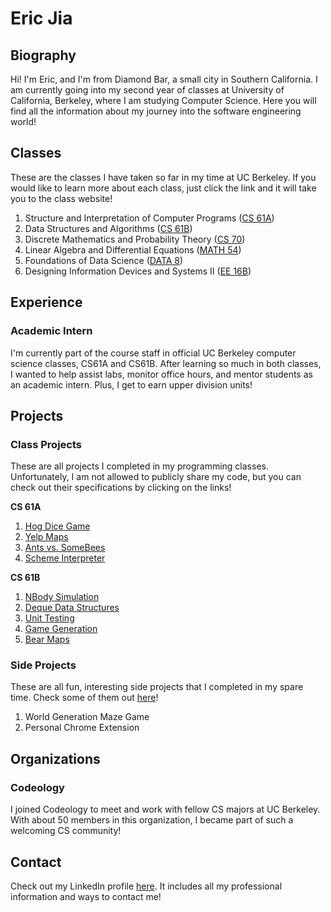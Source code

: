 # Eric Jia

## Biography
Hi! I'm Eric, and I'm from Diamond Bar, a small city in Southern California. I am currently going into my second year of classes at University of California, Berkeley, where I am studying Computer Science. Here you will find all the information about my journey into the software engineering world!

## Classes 
These are the classes I have taken so far in my time at UC Berkeley. If you would like to learn more about each class, just click the link and it will take you to the class website!

1. Structure and Interpretation of Computer Programs ([CS 61A](http://inst.eecs.berkeley.edu/~cs61a/fa17/)) 
2. Data Structures and Algorithms ([CS 61B](https://sp18.datastructur.es/))
3. Discrete Mathematics and Probability Theory ([CS 70](http://www.eecs70.org/))
4. Linear Algebra and Differential Equations ([MATH 54](https://math.berkeley.edu/courses/choosing/lowerdivcourses/math54)) 
5. Foundations of Data Science ([DATA 8](http://data8.org/fa18/))
6. Designing Information Devices and Systems II ([EE 16B](https://inst.eecs.berkeley.edu/~ee16b/sp18/))

## Experience
### Academic Intern
I'm currently part of the course staff in official UC Berkeley computer science classes, CS61A and CS61B. After learning so much in both classes, I wanted to help assist labs, monitor office hours, and mentor students as an academic intern. Plus, I get to earn upper division units!

## Projects
### Class Projects
These are all projects I completed in my programming classes. Unfortunately, I am not allowed to publicly share my code, but you can check out their specifications by clicking on the links!

**CS 61A**
1. [Hog Dice Game](http://inst.eecs.berkeley.edu/~cs61a/fa17/proj/hog/)
2. [Yelp Maps](http://inst.eecs.berkeley.edu/~cs61a/fa17/proj/maps/) 
3. [Ants vs. SomeBees](http://inst.eecs.berkeley.edu/~cs61a/fa17/proj/ants/)
4. [Scheme Interpreter](http://inst.eecs.berkeley.edu/~cs61a/fa17/proj/scheme/)

**CS 61B**
1. [NBody Simulation](https://sp18.datastructur.es/materials/proj/proj0/proj0)
2. [Deque Data Structures](https://sp18.datastructur.es/materials/proj/proj1a/proj1a)
3. [Unit Testing](https://sp18.datastructur.es/materials/proj/proj1b/proj1b)
4. [Game Generation](https://sp18.datastructur.es/materials/proj/proj2/proj2)
5. [Bear Maps](https://sp18.datastructur.es/materials/proj/proj3/proj3)

### Side Projects
These are all fun, interesting side projects that I completed in my spare time. Check some of them out [here](https://github.com/ericjia100/Projects)!

1. World Generation Maze Game 
2. Personal Chrome Extension

## Organizations
### Codeology
I joined Codeology to meet and work with fellow CS majors at UC Berkeley. With about 50 members in this organization, I became part of such a welcoming CS community!

## Contact
Check out my LinkedIn profile [here](https://www.linkedin.com/in/ericjia100/). It includes all my professional information and ways to contact me!
